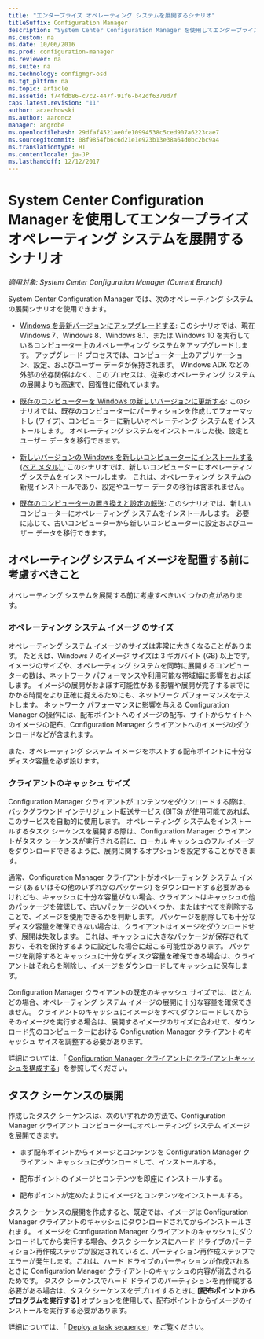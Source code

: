 ```yaml
---
title: "エンタープライズ オペレーティング システムを展開するシナリオ"
titleSuffix: Configuration Manager
description: "System Center Configuration Manager を使用してエンタープライズ オペレーティング システムを展開するいくつかのシナリオについて説明します。"
ms.custom: na
ms.date: 10/06/2016
ms.prod: configuration-manager
ms.reviewer: na
ms.suite: na
ms.technology: configmgr-osd
ms.tgt_pltfrm: na
ms.topic: article
ms.assetid: f74fdb86-c7c2-447f-91f6-b42df6370d7f
caps.latest.revision: "11"
author: aczechowski
ms.author: aaroncz
manager: angrobe
ms.openlocfilehash: 29dfaf4521ae0fe10994538c5ced907a6223cae7
ms.sourcegitcommit: 08f9854fb6c6d21e1e923b13e38a64d0bc2bc9a4
ms.translationtype: HT
ms.contentlocale: ja-JP
ms.lasthandoff: 12/12/2017
---
```

# <a name="scenarios-to-deploy-enterprise-operating-systems-with-system-center-configuration-manager"></a>System Center Configuration Manager を使用してエンタープライズ オペレーティング システムを展開するシナリオ

*適用対象: System Center Configuration Manager (Current Branch)*

System Center Configuration Manager では、次のオペレーティング システムの展開シナリオを使用できます。  

-   [Windows を最新バージョンにアップグレードする](upgrade-windows-to-the-latest-version.md): このシナリオでは、現在 Windows 7、Windows 8、Windows 8.1、または Windows 10 を実行しているコンピューター上のオペレーティング システムをアップグレードします。 アップグレード プロセスでは、コンピューター上のアプリケーション、設定、およびユーザー データが保持されます。 Windows ADK などの外部の依存関係はなく、このプロセスは、従来のオペレーティング システムの展開よりも高速で、回復性に優れています。  

-   [既存のコンピューターを Windows の新しいバージョンに更新する](refresh-an-existing-computer-with-a-new-version-of-windows.md): このシナリオでは、既存のコンピューターにパーティションを作成してフォーマットし (ワイプ)、コンピューターに新しいオペレーティング システムをインストールします。 オペレーティング システムをインストールした後、設定とユーザー データを移行できます。  

-   [新しいバージョンの Windows を新しいコンピューターにインストールする (ベア メタル) ](install-new-windows-version-new-computer-bare-metal.md): このシナリオでは、新しいコンピューターにオペレーティング システムをインストールします。 これは、オペレーティング システムの新規インストールであり、設定やユーザー データの移行は含まれません。  

-   [既存のコンピューターの置き換えと設定の転送](replace-an-existing-computer-and-transfer-settings.md): このシナリオでは、新しいコンピューターにオペレーティング システムをインストールします。 必要に応じて、古いコンピューターから新しいコンピューターに設定およびユーザー データを移行できます。  

## <a name="things-to-consider-before-you-deploy-operating-system-images"></a>オペレーティング システム イメージを配置する前に考慮すべきこと  
 オペレーティング システムを展開する前に考慮すべきいくつかの点があります。  

### <a name="operating-system-image-size"></a>オペレーティング システム イメージ のサイズ  
 オペレーティング システム イメージのサイズは非常に大きくなることがあります。 たとえば、Windows 7 のイメージ サイズは 3 ギガバイト (GB) 以上です。 イメージのサイズや、オペレーティング システムを同時に展開するコンピューターの数は、ネットワーク パフォーマンスや利用可能な帯域幅に影響をおよぼします。 イメージの展開がおよぼす可能性がある影響や展開が完了するまでにかかる時間をより正確に捉えるためにも、ネットワーク パフォーマンスをテストします。 ネットワーク パフォーマンスに影響を与える Configuration Manager の操作には、配布ポイントへのイメージの配布、サイトからサイトへのイメージの配布、Configuration Manager クライアントへのイメージのダウンロードなどが含まれます。  

 また、オペレーティング システム イメージをホストする配布ポイントに十分なディスク容量を必ず設けます。  

### <a name="client-cache-size"></a>クライアントのキャッシュ サイズ  
 Configuration Manager クライアントがコンテンツをダウンロードする際は、バックグラウンド インテリジェント転送サービス (BITS) が使用可能であれば、このサービスを自動的に使用します。 オペレーティング システムをインストールするタスク シーケンスを展開する際は、Configuration Manager クライアントがタスク シーケンスが実行される前に、ローカル キャッシュのフル イメージをダウンロードできるように、展開に関するオプションを設定することができます。  

 通常、Configuration Manager クライアントがオペレーティング システム イメージ (あるいはその他のいずれかのパッケージ) をダウンロードする必要があるけれども、キャッシュに十分な容量がない場合、クライアントはキャッシュの他のパッケージを確認して、古いパッケージのいくつか、またはすべてを削除することで、イメージを使用できるかを判断します。 パッケージを削除しても十分なディスク容量を確保できない場合は、クライアントはイメージをダウンロードせず、展開は失敗します。 これは、キャッシュに大きなパッケージが保存されており、それを保持するように設定した場合に起こる可能性があります。 パッケージを削除するとキャッシュに十分なディスク容量を確保できる場合は、クライアントはそれらを削除し、イメージをダウンロードしてキャッシュに保存します。  

 Configuration Manager クライアントの既定のキャッシュ サイズでは、ほとんどの場合、オペレーティング システム イメージの展開に十分な容量を確保できません。 クライアントのキャッシュにイメージをすべてダウンロードしてからそのイメージを実行する場合は、展開するイメージのサイズに合わせて、ダウンロード先のコンピューターにおける Configuration Manager クライアントのキャッシュ サイズを調整する必要があります。  

 詳細については、「 [Configuration Manager クライアントにクライアントキャッシュを構成する](../../core/clients/manage/manage-clients.md#BKMK_ClientCache)」を参照してください。  

## <a name="task-sequence-deployments"></a>タスク シーケンスの展開  
 作成したタスク シーケンスは、次のいずれかの方法で、Configuration Manager クライアント コンピューターにオペレーティング システム イメージを展開できます。  

-   まず配布ポイントからイメージとコンテンツを Configuration Manager クライアント キャッシュにダウンロードして、インストールする。  

-   配布ポイントのイメージとコンテンツを即座にインストールする。  

-   配布ポイントが定めたようにイメージとコンテンツをインストールする。  

 タスク シーケンスの展開を作成すると、既定では、イメージは Configuration Manager クライアントのキャッシュにダウンロードされてからインストールされます。 イメージを Configuration Manager クライアントのキャッシュにダウンロードしてから実行する場合、タスク シーケンスにハード ドライブのパーティション再作成ステップが設定されていると、パーティション再作成ステップでエラーが発生します。これは、ハード ドライブのパーティションが作成されるときに Configuration Manager クライアントのキャッシュの内容が消去されるためです。 タスク シーケンスでハード ドライブのパーティションを再作成する必要がある場合は、タスク シーケンスをデプロイするときに **[配布ポイントからプログラムを実行する]**  オプションを使用して、配布ポイントからイメージのインストールを実行する必要があります。  

 詳細については、「 [Deploy a task sequence](manage-task-sequences-to-automate-tasks.md#BKMK_DeployTS)」をご覧ください。  
